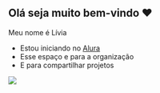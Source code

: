 ## Olá seja muito bem-vindo ❤️

Meu nome é Lívia 

- Estou iniciando no [Alura](https://ww.alura.com.br)
- Esse espaço e para a organização
- E para compartilhar projetos

![](https://media.tenor.com/6xwjsmMIAIoAAAAM/happy-happy-dog.gif)

